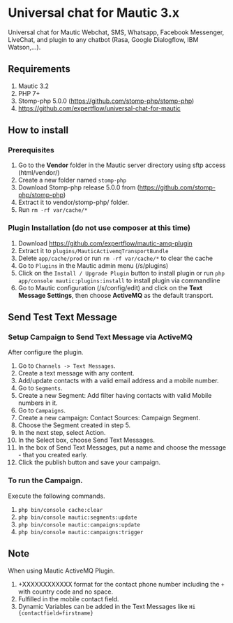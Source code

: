 # Universal chat for Mautic 3.x
Universal chat for Mautic Webchat, SMS, Whatsapp, Facebook Messenger, LiveChat, and plugin to any chatbot (Rasa, Google Dialogflow, IBM Watson,...). 

## Requirements
1. Mautic 3.2
2. PHP 7+
3. Stomp-php 5.0.0 (https://github.com/stomp-php/stomp-php)
4. https://github.com/expertflow/universal-chat-for-mautic


## How to install

### Prerequisites

1. Go to the **Vendor** folder in the Mautic server directory using sftp access (html/vendor/)
2. Create a new folder named `stomp-php`
3. Download Stomp-php release 5.0.0 from (https://github.com/stomp-php/stomp-php)
4. Extract it to vendor/stomp-php/ folder.
5. Run `rm -rf var/cache/*` 


### Plugin Installation (do not use composer at this time)

1. Download https://github.com/expertflow/mautic-amq-plugin
2. Extract it to `plugins/MauticActivemqTransportBundle`
3. Delete `app/cache/prod` or run `rm -rf var/cache/*` to clear the cache 
4. Go to `Plugins` in the Mautic admin menu (/s/plugins)
5. Click on the `Install / Upgrade Plugin` button to install plugin or run `php app/console mautic:plugins:install` to install plugin via commandline
6. Go to Mautic configuration (/s/config/edit) and click on the **Text Message Settings**, then choose **ActiveMQ** as the default transport.


## Send Test Text Message

### Setup Campaign to Send Text Message via ActiveMQ

After configure the plugin.

1. Go to `Channels -> Text Messages`.
2. Create a text message with any content.
3. Add/update contacts with a valid email address and a mobile number.
4. Go to `Segments`.
5. Create a new Segment: Add filter having contacts with valid Mobile numbers in it.
6. Go to `Campaigns`.
7. Create a new campaign: Contact Sources: Campaign Segment.
8. Choose the Segment created in step 5.
9. In the next step, select Action.
10. In the Select box, choose Send Text Messages.
11. In the box of Send Text Messages, put a name and choose the message - that you created early.
12. Click the publish button and save your campaign.


### To run the Campaign.

Execute the following commands.

1. `php bin/console cache:clear`
2. `php bin/console mautic:segments:update`
3. `php bin/console mautic:campaigns:update`
4. `php bin/console mautic:campaigns:trigger`


## Note

When using Mautic ActiveMQ Plugin.

1. +XXXXXXXXXXXX format for the contact phone number including the `+` with country code and no space.
2. Fulfilled in the mobile contact field.
3. Dynamic Variables can be added in the Text Messages like `Hi {contactfield=firstname}`
